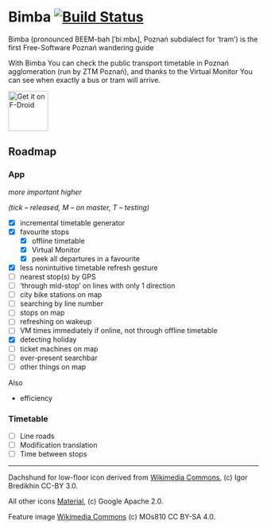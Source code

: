 # Bimba [![Build Status](https://travis-ci.org/apiote/Bimba.svg?branch=master)](https://travis-ci.org/apiote/Bimba)
Bimba (pronounced BEEM-bah [ˈbiːmbʌ], Poznań subdialect for ‘tram’) is the first Free-Software Poznań wandering guide

With Bimba You can check the public transport timetable in Poznań agglomeration (run by ZTM Poznań), and thanks to the Virtual Monitor You can see when exactly a bus or tram will arrive.

<a href="https://f-droid.org/packages/ml.adamsprogs.bimba/" target="_blank">
<img src="https://f-droid.org/badge/get-it-on.png" alt="Get it on F-Droid" height="80"/></a>

## Roadmap

### App

*more important higher*

*(tick – released, M – on master, T – testing)*

* [x] incremental timetable generator
* [x] favourite stops
    * [x] offline timetable
    * [x] Virtual Monitor
    * [x] peek all departures in a favourite
* [x] less nonintuitive timetable refresh gesture
* [ ] nearest stop(s) by GPS
* [ ] ‘through mid-stop’ on lines with only 1 direction
* [ ] city bike stations on map
* [ ] searching by line number
* [ ] stops on map
* [ ] refreshing on wakeup
* [ ] VM times immediately if online, not through offline timetable
* [x] detecting holiday
* [ ] ticket machines on map
* [ ] ever-present searchbar
* [ ] other things on map

Also
* efficiency

### Timetable

* [ ] Line roads
* [ ] Modification translation
* [ ] Time between stops

---

Dachshund for low-floor icon derived from [Wikimedia Commons](https://commons.wikimedia.org/wiki/File:Short-haired-Dachshund.jpg), (c) Igor Bredikhin CC-BY 3.0.

All other icons [Material](https://material.io/icons), (c) Google Apache 2.0.

Feature image [Wikimedia Commons](https://commons.wikimedia.org/wiki/File:Poznan._Kaponiera_finally_opened_(44).jpg) (c) MOs810 CC BY-SA 4.0.
